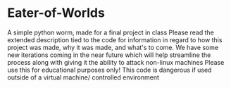 # Eater-of-Worlds
A simple python worm, made for a final project in class
Please read the extended description tied to the code for information in regard to how this project was made, why it was made, and what's to come.
We have some new iterations coming in the near future which will help streamline the process along with giving it the ability to attack non-linux machines
Please use this for educational purposes only! This code is dangerous if used outside of a virtual machine/ controlled environment
